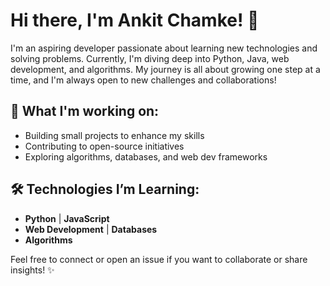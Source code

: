 
# Hi there, I'm Ankit Chamke! 👋

I'm an aspiring developer passionate about learning new technologies and solving problems. Currently, I'm diving deep into Python, Java, web development, and algorithms. My journey is all about growing one step at a time, and I'm always open to new challenges and collaborations!

## 🚀 What I'm working on:

* Building small projects to enhance my skills
* Contributing to open-source initiatives
* Exploring algorithms, databases, and web dev frameworks

## 🛠️ Technologies I’m Learning:

* **Python** | **JavaScript**
* **Web Development** | **Databases**
* **Algorithms**

Feel free to connect or open an issue if you want to collaborate or share insights! ✨

